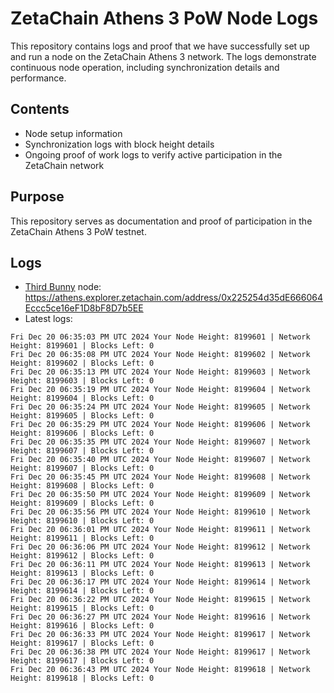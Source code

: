 # ZetaChain Athens 3 PoW Node Logs
This repository contains logs and proof that we have successfully set up and run a node on the ZetaChain Athens 3 network. The logs demonstrate continuous node operation, including synchronization details and performance.

## Contents
- Node setup information
- Synchronization logs with block height details
- Ongoing proof of work logs to verify active participation in the ZetaChain network

## Purpose
This repository serves as documentation and proof of participation in the ZetaChain Athens 3 PoW testnet.

## Logs

- [Third Bunny](https://thirdbunny.xyz/) node: https://athens.explorer.zetachain.com/address/0x225254d35dE666064Eccc5ce16eF1D8bF8D7b5EE
- Latest logs:
```
Fri Dec 20 06:35:03 PM UTC 2024 Your Node Height: 8199601 | Network Height: 8199601 | Blocks Left: 0
Fri Dec 20 06:35:08 PM UTC 2024 Your Node Height: 8199602 | Network Height: 8199602 | Blocks Left: 0
Fri Dec 20 06:35:13 PM UTC 2024 Your Node Height: 8199603 | Network Height: 8199603 | Blocks Left: 0
Fri Dec 20 06:35:19 PM UTC 2024 Your Node Height: 8199604 | Network Height: 8199604 | Blocks Left: 0
Fri Dec 20 06:35:24 PM UTC 2024 Your Node Height: 8199605 | Network Height: 8199605 | Blocks Left: 0
Fri Dec 20 06:35:29 PM UTC 2024 Your Node Height: 8199606 | Network Height: 8199606 | Blocks Left: 0
Fri Dec 20 06:35:35 PM UTC 2024 Your Node Height: 8199607 | Network Height: 8199607 | Blocks Left: 0
Fri Dec 20 06:35:40 PM UTC 2024 Your Node Height: 8199607 | Network Height: 8199607 | Blocks Left: 0
Fri Dec 20 06:35:45 PM UTC 2024 Your Node Height: 8199608 | Network Height: 8199608 | Blocks Left: 0
Fri Dec 20 06:35:50 PM UTC 2024 Your Node Height: 8199609 | Network Height: 8199609 | Blocks Left: 0
Fri Dec 20 06:35:56 PM UTC 2024 Your Node Height: 8199610 | Network Height: 8199610 | Blocks Left: 0
Fri Dec 20 06:36:01 PM UTC 2024 Your Node Height: 8199611 | Network Height: 8199611 | Blocks Left: 0
Fri Dec 20 06:36:06 PM UTC 2024 Your Node Height: 8199612 | Network Height: 8199612 | Blocks Left: 0
Fri Dec 20 06:36:11 PM UTC 2024 Your Node Height: 8199613 | Network Height: 8199613 | Blocks Left: 0
Fri Dec 20 06:36:17 PM UTC 2024 Your Node Height: 8199614 | Network Height: 8199614 | Blocks Left: 0
Fri Dec 20 06:36:22 PM UTC 2024 Your Node Height: 8199615 | Network Height: 8199615 | Blocks Left: 0
Fri Dec 20 06:36:27 PM UTC 2024 Your Node Height: 8199616 | Network Height: 8199616 | Blocks Left: 0
Fri Dec 20 06:36:33 PM UTC 2024 Your Node Height: 8199617 | Network Height: 8199617 | Blocks Left: 0
Fri Dec 20 06:36:38 PM UTC 2024 Your Node Height: 8199617 | Network Height: 8199617 | Blocks Left: 0
Fri Dec 20 06:36:43 PM UTC 2024 Your Node Height: 8199618 | Network Height: 8199618 | Blocks Left: 0
```
